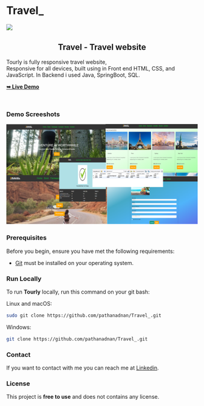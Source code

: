 # Travel_

<img align="centre" src="https://github.com/pathanadnan/Travel/assets/110882495/1aab629f-5d71-4a52-baa0-616781937f02"  />


  <h2 align="center">Travel - Travel website</h2>

  Tourly is fully responsive travel website, <br />Responsive for all devices, built using in Front end HTML, CSS, and JavaScript. 
  In Backend i used Java, SpringBoot, SQL.

  <a href="https://pathanadnan.github.io/Travel_/"><strong>➥ Live Demo</strong></a>

</div>

<br />

### Demo Screeshots


![OverView](https://github.com/pathanadnan/Travel_/blob/main/combine.png?raw=true)

### Prerequisites

Before you begin, ensure you have met the following requirements:

* [Git](https://git-scm.com/downloads "Download Git") must be installed on your operating system.

### Run Locally

To run **Tourly** locally, run this command on your git bash:

Linux and macOS:

```bash
sudo git clone https://github.com/pathanadnan/Travel_.git
```

Windows:

```bash
git clone https://github.com/pathanadnan/Travel_.git
```

### Contact

If you want to contact with me you can reach me at [Linkedin](https://www.linkedin.com/in/pathan-adnan-salimkhan-47429221b).

### License

This project is **free to use** and does not contains any license.
